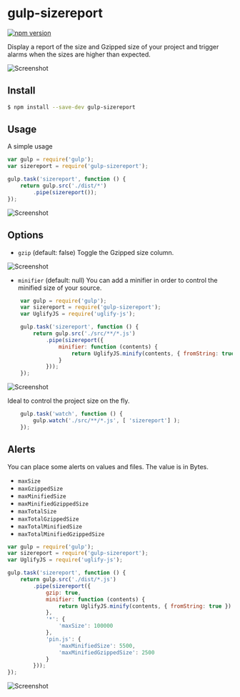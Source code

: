 # gulp-sizereport

[![npm version](https://badge.fury.io/js/gulp-sizereport.svg)](http://badge.fury.io/js/gulp-sizereport)

Display a report of the size and Gzipped size of your project and trigger alarms when the sizes are higher than expected.

![Screenshot](https://raw.githubusercontent.com/jaysalvat/gulp-sizereport/master/screenshot0.png)

## Install

```sh
$ npm install --save-dev gulp-sizereport
```

## Usage

A simple usage

```js
var gulp = require('gulp');
var sizereport = require('gulp-sizereport');

gulp.task('sizereport', function () {
	return gulp.src('./dist/*')
		.pipe(sizereport());
});
```

![Screenshot](https://raw.githubusercontent.com/jaysalvat/gulp-sizereport/master/screenshot1.png)

## Options

- ``gzip`` (default: false)
Toggle the Gzipped size column.

![Screenshot](https://raw.githubusercontent.com/jaysalvat/gulp-sizereport/master/screenshot2.png)

- ``minifier`` (default: null)
You can add a minifier in order to control the minified size of your source.

```js
    var gulp = require('gulp');
    var sizereport = require('gulp-sizereport');
    var UglifyJS = require('uglify-js');

    gulp.task('sizereport', function () {
        return gulp.src('./src/**/*.js')
            .pipe(sizereport({
                minifier: function (contents) {
                    return UglifyJS.minify(contents, { fromString: true }).code;
                }
            }));
    });
```

![Screenshot](https://raw.githubusercontent.com/jaysalvat/gulp-sizereport/master/screenshot3.png)

Ideal to control the project size on the fly.

```js
    gulp.task('watch', function () {
        gulp.watch('./src/**/*.js', [ 'sizereport'] );
    });
```

## Alerts

You can place some alerts on values and files. The value is in Bytes.

- ``maxSize``
- ``maxGzippedSize``
- ``maxMinifiedSize``
- ``maxMinifiedGzippedSize``
- ``maxTotalSize``
- ``maxTotalGzippedSize``
- ``maxTotalMinifiedSize``
- ``maxTotalMinifiedGzippedSize``

```js
var gulp = require('gulp');
var sizereport = require('gulp-sizereport');
var UglifyJS = require('uglify-js');

gulp.task('sizereport', function () {
    return gulp.src('./dist/*.js')
        .pipe(sizereport({
            gzip: true,
            minifier: function (contents) {
                return UglifyJS.minify(contents, { fromString: true }).code;
            },
            '*': {
                'maxSize': 100000
            },
            'pin.js': {
                'maxMinifiedSize': 5500,
                'maxMinifiedGzippedSize': 2500 
            }
        }));
});
```

![Screenshot](https://raw.githubusercontent.com/jaysalvat/gulp-sizereport/master/screenshot4.png)

